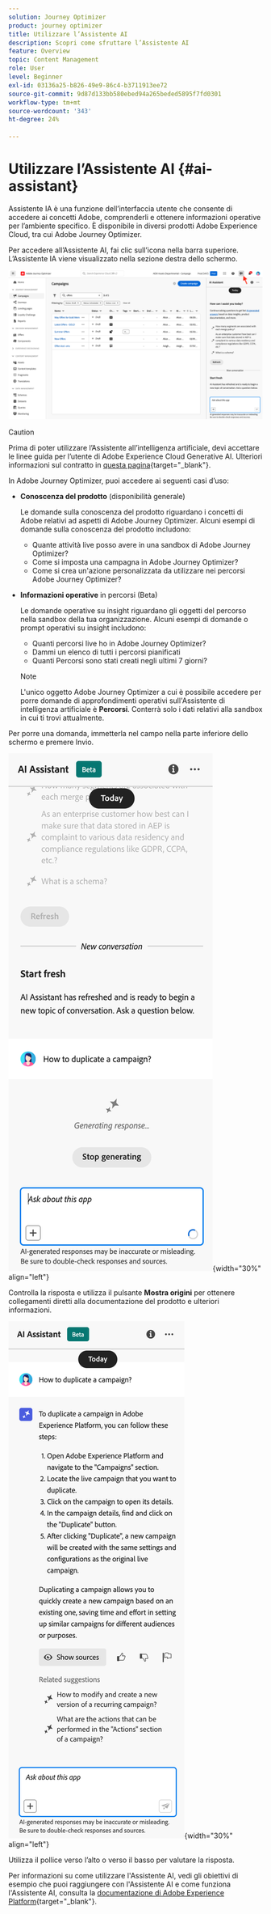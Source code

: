 ```yaml
---
solution: Journey Optimizer
product: journey optimizer
title: Utilizzare l’Assistente AI
description: Scopri come sfruttare l’Assistente AI
feature: Overview
topic: Content Management
role: User
level: Beginner
exl-id: 03136a25-b826-49e9-86c4-b3711913ee72
source-git-commit: 9d87d133bb580ebed94a265beded5895f7fd0301
workflow-type: tm+mt
source-wordcount: '343'
ht-degree: 24%

---
```


# Utilizzare l’Assistente AI {#ai-assistant}

Assistente IA è una funzione dell’interfaccia utente che consente di accedere ai concetti Adobe, comprenderli e ottenere informazioni operative per l’ambiente specifico. È disponibile in diversi prodotti Adobe Experience Cloud, tra cui Adobe Journey Optimizer.

Per accedere all’Assistente AI, fai clic sull’icona nella barra superiore. L’Assistente IA viene visualizzato nella sezione destra dello schermo.

![](assets/do-not-localize/ai-assistant-open.png)


>[!CAUTION]
>
>Prima di poter utilizzare l’Assistente all’intelligenza artificiale, devi accettare le linee guida per l’utente di Adobe Experience Cloud Generative AI. Ulteriori informazioni sul contratto in [questa pagina](https://experienceleague.adobe.com/it/docs/experience-platform/ai-assistant/home){target="_blank"}.

In Adobe Journey Optimizer, puoi accedere ai seguenti casi d’uso:

* **Conoscenza del prodotto** (disponibilità generale)

  Le domande sulla conoscenza del prodotto riguardano i concetti di Adobe relativi ad aspetti di Adobe Journey Optimizer. Alcuni esempi di domande sulla conoscenza del prodotto includono:

   * Quante attività live posso avere in una sandbox di Adobe Journey Optimizer?
   * Come si imposta una campagna in Adobe Journey Optimizer?
   * Come si crea un&#39;azione personalizzata da utilizzare nei percorsi Adobe Journey Optimizer?


* **Informazioni operative** in percorsi (Beta)

  Le domande operative su insight riguardano gli oggetti del percorso nella sandbox della tua organizzazione. Alcuni esempi di domande o prompt operativi su insight includono:

   * Quanti percorsi live ho in Adobe Journey Optimizer?
   * Dammi un elenco di tutti i percorsi pianificati
   * Quanti Percorsi sono stati creati negli ultimi 7 giorni?

  >[!NOTE]
  >
  >L&#39;unico oggetto Adobe Journey Optimizer a cui è possibile accedere per porre domande di approfondimenti operativi sull&#39;Assistente di intelligenza artificiale è **Percorsi**. Conterrà solo i dati relativi alla sandbox in cui ti trovi attualmente.


Per porre una domanda, immetterla nel campo nella parte inferiore dello schermo e premere Invio.

![](assets/do-not-localize/ai-assistant-ask.png){width="30%" align="left"}

Controlla la risposta e utilizza il pulsante **Mostra origini** per ottenere collegamenti diretti alla documentazione del prodotto e ulteriori informazioni.

![](assets/do-not-localize/ai-assistant-answer.png){width="30%" align="left"}

Utilizza il pollice verso l’alto o verso il basso per valutare la risposta.

Per informazioni su come utilizzare l&#39;Assistente AI, vedi gli obiettivi di esempio che puoi raggiungere con l&#39;Assistente AI e come funziona l&#39;Assistente AI, consulta la [documentazione di Adobe Experience Platform](https://experienceleague.adobe.com/it/docs/experience-platform/ai-assistant/home){target="_blank"}.

